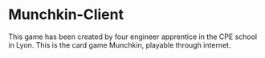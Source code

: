 Munchkin-Client
===============

This game has been created by four engineer apprentice in the CPE school in Lyon. This is the card game Munchkin, playable through internet.